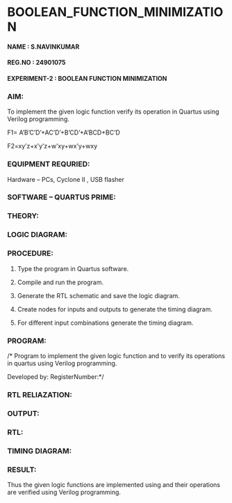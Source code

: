 # BOOLEAN_FUNCTION_MINIMIZATION
#### NAME : S.NAVINKUMAR
#### REG.NO : 24901075
#### EXPERIMENT-2 : BOOLEAN FUNCTION MINIMIZATION

### AIM:

To implement the given logic function verify its operation in Quartus using Verilog programming.

F1= A’B’C’D’+AC’D’+B’CD’+A’BCD+BC’D 

F2=xy’z+x’y’z+w’xy+wx’y+wxy

### EQUIPMENT REQURIED:

Hardware – PCs, Cyclone II , USB flasher

### SOFTWARE – QUARTUS PRIME: 

### THEORY:

### LOGIC DIAGRAM:

### PROCEDURE:

1.	Type the program in Quartus software.

2.	Compile and run the program.

3.	Generate the RTL schematic and save the logic diagram.

4.	Create nodes for inputs and outputs to generate the timing diagram.

5.	For different input combinations generate the timing diagram.


### PROGRAM:

/* Program to implement the given logic function and to verify its operations in quartus using Verilog programming. 

Developed by: RegisterNumber:*/


### RTL RELIAZATION:

### OUTPUT:

### RTL:

### TIMING DIAGRAM:

### RESULT:

Thus the given logic functions are implemented using and their operations are verified using Verilog programming.

